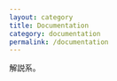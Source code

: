 ```yaml
---
layout: category
title: Documentation
category: documentation
permalink: /documentation
---
```


解説系。